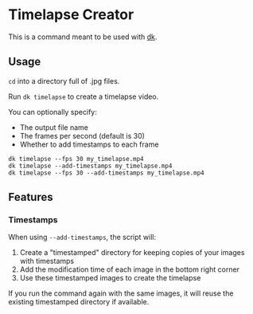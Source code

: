 # Timelapse Creator

This is a command meant to be used with [dk](https://github.com/dkurth/dk).

## Usage

`cd` into a directory full of .jpg files.

Run `dk timelapse` to create a timelapse video.

You can optionally specify:
- The output file name
- The frames per second (default is 30)
- Whether to add timestamps to each frame

```
dk timelapse --fps 30 my_timelapse.mp4
dk timelapse --add-timestamps my_timelapse.mp4
dk timelapse --fps 30 --add-timestamps my_timelapse.mp4
```

## Features

### Timestamps
When using `--add-timestamps`, the script will:
1. Create a "timestamped" directory for keeping copies of your images with timestamps
2. Add the modification time of each image in the bottom right corner
3. Use these timestamped images to create the timelapse

If you run the command again with the same images, it will reuse the existing timestamped directory if available.
